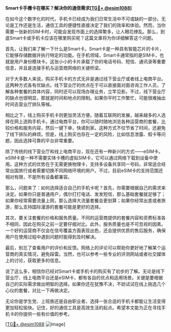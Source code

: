 **Smart卡手機卡在哪买？解决你的通信需求[[TG💪+ @esim1088](https://t.me/s/esim1088)]**

在如今这个数字化的时代，手机卡已经成为我们日常生活中不可或缺的一部分。无论是工作还是生活，通信工具的便捷性直接决定了我们的效率和体验。然而，当你需要一张新的SIM卡时，可能会发现市面上的选择繁多，让人眼花缭乱。那么，到底Smart卡或手机卡应该在哪里购买呢？这篇文章将为你详细解答这个问题。

首先，让我们来了解一下什么是Smart卡。Smart卡是一种具有智能芯片的卡片，它能够存储数据并执行特定的功能。在手机领域，Smart卡通常指的是SIM卡，也就是用户身份模块卡。这张小小的卡片承载了你的电话号码、短信、通讯录等重要信息，并且是连接手机与运营商网络的关键桥梁。

对于大多数人来说，购买手机卡的方式无非是通过线下营业厅或者线上电商平台。这两种方式各有优缺点。线下营业厅的优点在于可以直接面对面咨询工作人员，了解各种套餐的具体内容，同时还可以现场办理业务，立竿见影。不过，线下营业厅的缺点也很明显，那就是时间和地点的限制。如果你平时工作繁忙，可能很难抽出时间去营业厅排队等候。

相比之下，线上购买手机卡则更加灵活方便。随着互联网的发展，越来越多的人选择在网上选购手机卡。通过电商平台，你可以随时随地浏览各种运营商的套餐，比较价格和服务内容，然后一键下单，快递到家。这种方式不仅节省了时间，还避免了线下排队的麻烦。但是，线上购买也存在一定的风险，比如信息泄露、假卡等问题，因此选择可靠的平台非常重要。

除了传统的线下营业厅和线上电商平台，现在还有一种新兴的方式——eSIM卡。eSIM卡是一种不需要实体卡槽的虚拟SIM卡，它可以通过网络下载到设备中使用。这种方式的优势在于无需更换物理卡，支持多设备共享同一号码，非常适合经常出国旅行或者需要切换不同网络环境的用户。不过，目前eSIM卡的支持范围还相对有限，不是所有设备都兼容。

那么，问题来了：如何选择适合自己的手机卡呢？首先，你需要根据自己的需求来决定。如果你只是普通用户，偶尔打打电话、发发短信，那么基础套餐就足够了；如果你经常需要流量上网，那么选择大流量套餐会更划算；如果你经常出差或者旅游，那么支持国际漫游的套餐可能是更好的选择。

其次，要关注套餐的价格和服务质量。不同的运营商提供的套餐内容和资费标准各不相同，因此在购买之前一定要仔细对比。此外，服务质量也是不可忽视的因素。一个好的运营商不仅会在信号覆盖方面表现出色，还会提供优质的售后服务，确保用户在使用过程中遇到问题时能得到及时解决。

最后，别忘了查看用户的评价和反馈。网络上的评论可以帮助你更好地了解某个运营商的真实情况，避免踩雷。当然，也可以参考一些专业的评测网站或者社交媒体上的讨论，获取更多的信息。

说了这么多，相信你已经对Smart卡或手机卡的购买有了初步的了解。无论是线下营业厅、线上电商平台还是eSIM卡，都有各自的优点和适用场景。关键是要根据自己的实际需求做出明智的选择。如果你还在犹豫不决，不妨试试在线上挑选几个心仪的套餐，对比一下再做决定。

无论你是学生党、上班族还是自由职业者，选择一张合适的手机卡都能让生活变得更加轻松愉快。记住，好的通信工具是高效生活的起点。希望本文能为正在寻找手机卡的你提供一些有价值的参考。

[[TG💪+ @esim1088](https://t.me/s/esim1088) ![Image](https://i.postimg.cc/4NQfJmqS/Snipaste-2025-05-13-00-14-12.png)]